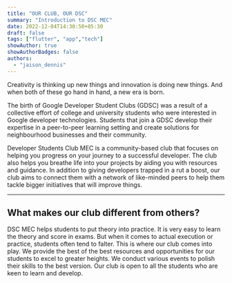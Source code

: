 ```yaml
---
title: "OUR CLUB, OUR DSC"
summary: "Introduction to DSC MEC"
date: 2022-12-04T14:30:50+05:30
draft: false
tags: ["flutter", "app","tech"]
showAuthor: true
showAuthorBadges: false
authors:
  - "jaison_dennis"
---
```

Creativity is thinking up new things and innovation is doing new things. And when both of these go hand in hand, a new era is born. 

The birth of Google Developer Student Clubs (GDSC) was a result of a collective effort of college and university students who were interested in Google developer technologies. Students that join a GDSC develop their expertise in a peer-to-peer learning setting and create solutions for neighbourhood businesses and their community.

Developer Students Club MEC is a community-based club that focuses on helping you progress on your journey to a successful developer. The club also helps you breathe life into your projects by aiding you with resources and guidance. In addition to giving developers trapped in a rut a boost, our club aims to connect them with a network of like-minded peers to help them tackle bigger initiatives that will improve things.

---
What makes our club different from others? 
---
DSC MEC helps students to put theory into practice. It is very easy to learn the theory and score in exams. But when it comes to actual execution or practice, students often tend to falter. This is where our club comes into play. We provide the best of the best resources and opportunities for our students to excel to greater heights. We conduct various events to polish their skills to the best version. Our club is open to all the students who are keen to learn and develop.
